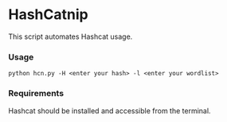 # HashCatnip   
This script automates Hashcat usage.  
  
### Usage  
`python hcn.py -H <enter your hash> -l <enter your wordlist>`
  
### Requirements  
Hashcat should be installed and accessible from the terminal.
